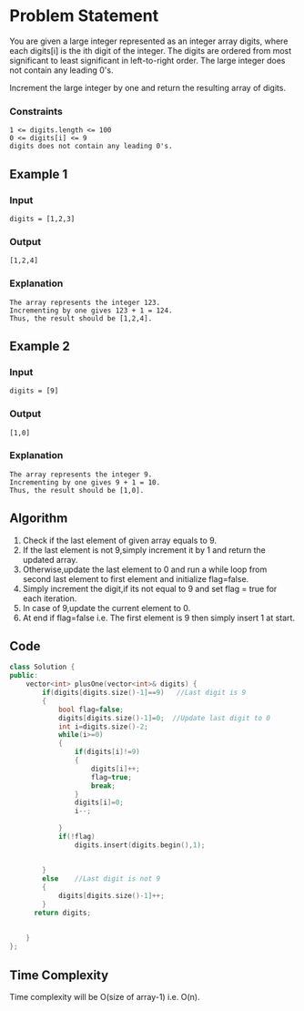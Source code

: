 # Problem Statement

You are given a large integer represented as an integer array digits, where each digits[i] is the ith digit of the integer. The digits are ordered from most significant to least significant in left-to-right order. The large integer does not contain any leading 0's.

Increment the large integer by one and return the resulting array of digits.

### Constraints
```
1 <= digits.length <= 100
0 <= digits[i] <= 9
digits does not contain any leading 0's.
```

## Example 1
### Input
```
digits = [1,2,3]
```
### Output
```
[1,2,4]
```
### Explanation
```
The array represents the integer 123.
Incrementing by one gives 123 + 1 = 124.
Thus, the result should be [1,2,4].
```
## Example 2
### Input
```
digits = [9]
```
### Output
```
[1,0]
```
### Explanation
```
The array represents the integer 9.
Incrementing by one gives 9 + 1 = 10.
Thus, the result should be [1,0].
```

## Algorithm
1. Check if the last element of given array equals to 9.
2. If the last element is not 9,simply increment it by 1 and return the updated array.
3. Otherwise,update the last element to 0 and run a while loop from second last element to first element and initialize flag=false.
4. Simply increment the digit,if its not equal to 9 and set flag = true for each iteration.
5. In case of 9,update the current element to 0.
6. At end if flag=false i.e. The first element is 9 then simply insert 1 at start.


## Code

```C++
class Solution {
public:
    vector<int> plusOne(vector<int>& digits) {
        if(digits[digits.size()-1]==9)   //Last digit is 9
        {
            bool flag=false;
            digits[digits.size()-1]=0;  //Update last digit to 0
            int i=digits.size()-2;
            while(i>=0)
            {
                if(digits[i]!=9)
                {
                    digits[i]++;
                    flag=true;
                    break;
                }
                digits[i]=0;
                i--;
                
            }
            if(!flag)
                digits.insert(digits.begin(),1);
                
            
        }
        else    //Last digit is not 9
        {
            digits[digits.size()-1]++;
        }
      return digits;
       
        
    }
};
```
## Time Complexity
Time complexity will be O(size of array-1) i.e. O(n).
